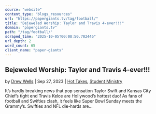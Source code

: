 ```yaml
---
source: "website"
content_type: "blogs_resources"
url: "https://papergiants.tv/tag/football/"
title: "Bejeweled Worship: Taylor and Travis 4-ever!!!"
domain: "papergiants.tv"
path: "/tag/football/"
scraped_time: "2025-10-05T00:08:50.702446"
url_depth: 2
word_count: 65
client_name: "paper-giants"
---
```


## Bejeweled Worship: Taylor and Travis 4-ever!!!

by [Drew Wells](https://papergiants.tv/author/drew/ "Posts by Drew Wells") | Sep 27, 2023 | [Hot Takes](https://papergiants.tv/category/studentresources/hot-takes/), [Student Ministry](https://papergiants.tv/category/studentresources/)

It’s hardly breaking news that pop sensation Taylor Swift and Kansas City Chief’s tight end Travis Kelce are Hollywood’s hottest duo! As fans of football and Swifties clash, it feels like Super Bowl Sunday meets the Grammy’s. Swifties and NFL die-hards are...